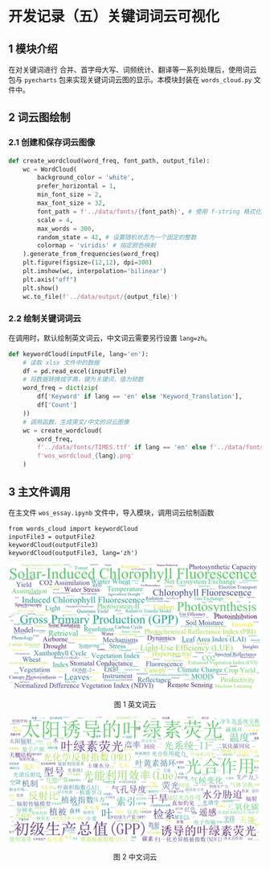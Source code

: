# 开发记录（五）关键词词云可视化



## 1 模块介绍

在对关键词进行 合并、首字母大写、词频统计、翻译等一系列处理后，使用词云包与 `pyecharts` 包来实现关键词词云图的显示。本模块封装在 `words_cloud.py` 文件中。



## 2 词云图绘制

### 2.1 创建和保存词云图像

```python
def create_wordcloud(word_freq, font_path, output_file):
    wc = WordCloud(
        background_color = 'white', 
        prefer_horizontal = 1, 
        min_font_size = 2,
        max_font_size = 32,
        font_path = f'../data/fonts/{font_path}', # 使用 f-string 格式化字符串
        scale = 4,
        max_words = 300,
        random_state = 42, # 设置随机状态为一个固定的整数
        colormap = 'viridis' # 指定颜色映射
    ).generate_from_frequencies(word_freq)
    plt.figure(figsize=(12,12), dpi=300)
    plt.imshow(wc, interpolation='bilinear')
    plt.axis("off")
    plt.show()
    wc.to_file(f'../data/output/{output_file}')
```



### 2.2 绘制关键词词云

在调用时，默认绘制英文词云，中文词云需要另行设置 `lang=zh`。

```python
def keywordCloud(inputFile, lang='en'):
    # 读取 xlsx 文件中的数据
    df = pd.read_excel(inputFile)
    # 将数据转换成字典，键为关键词，值为频数
    word_freq = dict(zip(
        df['Keyword' if lang == 'en' else 'Keyword_Translation'],
        df['Count']
    ))
    # 调用函数，生成英文/中文的词云图像
    wc = create_wordcloud(
        word_freq,
        f'../data/fonts/TIMES.ttf' if lang == 'en' else f'../data/fonts/simsun.ttc',
        f'wos_wordcloud_{lang}.png'
    )
```



## 3 主文件调用

在主文件 `wos_essay.ipynb` 文件中，导入模块，调用词云绘制函数

```
from words_cloud import keywordCloud
inputFile3 = outputFile2
keywordCloud(outputFile3)
keywordCloud(outputFile3, lang='zh')
```

![wos_wordcloud_en](./img/wos_wordcloud_en.png)

<center>图 1 英文词云</center>

![wos_wordcloud_zh](./img/wos_wordcloud_zh.png)

<center>图 2 中文词云</center>
